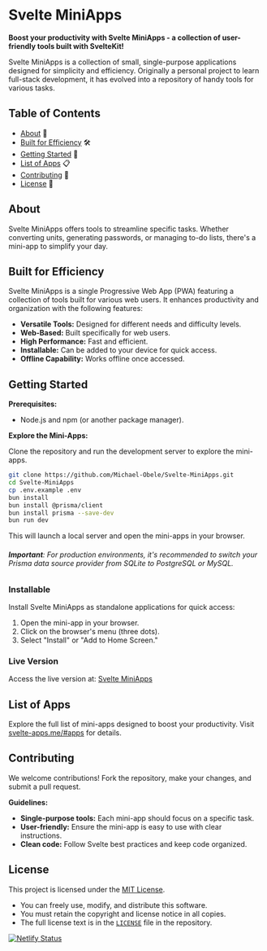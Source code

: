 # Svelte MiniApps

**Boost your productivity with Svelte MiniApps - a collection of user-friendly tools built with SvelteKit!**

Svelte MiniApps is a collection of small, single-purpose applications designed for simplicity and efficiency. Originally a personal project to learn full-stack development, it has evolved into a repository of handy tools for various tasks.

## Table of Contents

- [About](#about) 📝
- [Built for Efficiency](#built-for-efficiency) 🛠️
- [Getting Started](#getting-started) 🏁
- [List of Apps](#list-of-apps) 📋
- [Contributing](#contributing) 🤝
- [License](#license) 📄

## About

Svelte MiniApps offers tools to streamline specific tasks. Whether converting units, generating passwords, or managing to-do lists, there's a mini-app to simplify your day.

## Built for Efficiency

Svelte MiniApps is a single Progressive Web App (PWA) featuring a collection of tools built for various web users. It enhances productivity and organization with the following features:

- **Versatile Tools:** Designed for different needs and difficulty levels.
- **Web-Based:** Built specifically for web users.
- **High Performance:** Fast and efficient.
- **Installable:** Can be added to your device for quick access.
- **Offline Capability:** Works offline once accessed.

## Getting Started

**Prerequisites:**

- Node.js and npm (or another package manager).

**Explore the Mini-Apps:**

Clone the repository and run the development server to explore the mini-apps.

<!-- I apologies for not keeping this installation process not up to date. -->

```bash
git clone https://github.com/Michael-Obele/Svelte-MiniApps.git
cd Svelte-MiniApps
cp .env.example .env
bun install
bun install @prisma/client
bun install prisma --save-dev
bun run dev
```

This will launch a local server and open the mini-apps in your browser.

###### **Important**: For production environments, it's recommended to switch your Prisma data source provider from SQLite to PostgreSQL or MySQL.

### Installable

Install Svelte MiniApps as standalone applications for quick access:

1. Open the mini-app in your browser.
2. Click on the browser's menu (three dots).
3. Select "Install" or "Add to Home Screen."

### Live Version

Access the live version at: [Svelte MiniApps](https://svelte-apps.me/)

## List of Apps

Explore the full list of mini-apps designed to boost your productivity. Visit [svelte-apps.me/#apps](https://svelte-apps.me/#apps) for details.

## Contributing

We welcome contributions! Fork the repository, make your changes, and submit a pull request.

**Guidelines:**

- **Single-purpose tools:** Each mini-app should focus on a specific task.
- **User-friendly:** Ensure the mini-app is easy to use with clear instructions.
- **Clean code:** Follow Svelte best practices and keep code organized.

## License

This project is licensed under the [MIT License](https://opensource.org/licenses/mit).

- You can freely use, modify, and distribute this software.
- You must retain the copyright and license notice in all copies.
- The full license text is in the [`LICENSE`](LICENSE) file in the repository.

[![Netlify Status](https://api.netlify.com/api/v1/badges/0d21d41b-36d1-4e3e-9d4a-897788f50b7b/deploy-status)](https://app.netlify.com/sites/svelte-mini-apps/deploys)
